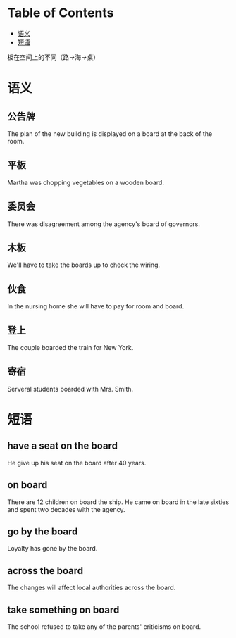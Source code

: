 
# Table of Contents

-   [语义](#orgcbbdada)
-   [短语](#org383b27e)

板在空间上的不同（路->海->桌）


<a id="orgcbbdada"></a>

# 语义


## 公告牌

The plan of the new building is displayed on a board at the back of the room.


## 平板

Martha was chopping vegetables on a wooden board.


## 委员会

There was disagreement among the agency's board of governors.


## 木板

We'll have to take the boards up to check the wiring.


## 伙食

In the nursing home she will have to pay for room and board.


## 登上

The couple boarded the train for New York.


## 寄宿

Serveral students boarded with Mrs. Smith.


<a id="org383b27e"></a>

# 短语


## have a seat on the board

He give up his seat on the board after 40 years.


## on board

There are 12 children on board the ship.
He came on board in the late sixties and spent two decades with the agency.


## go by the board

Loyalty has gone by the board.


## across the board

The changes will affect local authorities across the board.


## take something on board

The school refused to take any of the parents' criticisms on board.

